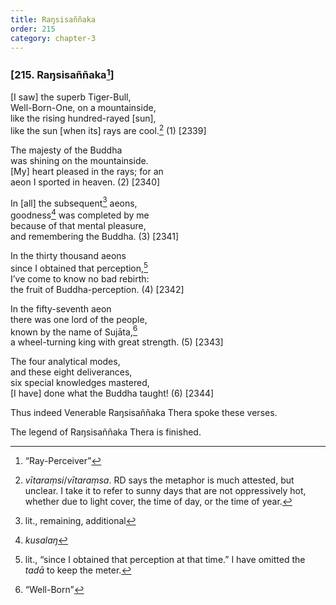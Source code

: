 ```yaml
---
title: Raŋsisaññaka
order: 215
category: chapter-3
---
```


### \[215. Raŋsisaññaka[^1]\]

\[I saw\] the superb Tiger-Bull,  
Well-Born-One, on a mountainside,  
like the rising hundred-rayed \[sun\],  
like the sun \[when its\] rays are cool.[^2] (1) \[2339\]

The majesty of the Buddha  
was shining on the mountainside.  
\[My\] heart pleased in the rays; for an  
aeon I sported in heaven. (2) \[2340\]

In \[all\] the subsequent[^3] aeons,  
goodness[^4] was completed by me  
because of that mental pleasure,  
and remembering the Buddha. (3) \[2341\]

In the thirty thousand aeons  
since I obtained that perception,[^5]  
I’ve come to know no bad rebirth:  
the fruit of Buddha-perception. (4) \[2342\]

In the fifty-seventh aeon  
there was one lord of the people,  
known by the name of Sujāta,[^6]  
a wheel-turning king with great strength. (5) \[2343\]

The four analytical modes,  
and these eight deliverances,  
six special knowledges mastered,  
\[I have\] done what the Buddha taught! (6) \[2344\]

Thus indeed Venerable Raŋsisaññaka Thera spoke these verses.

The legend of Raŋsisaññaka Thera is finished.

[^1]: “Ray-Perceiver”

[^2]: *vītaraṃsi*/*vītaraṃsa*. RD says the metaphor is much attested, but unclear. I take it to refer to sunny days that are not oppressively hot, whether due to light cover, the time of day, or the time of year.

[^3]: lit., remaining, additional

[^4]: *kusalaŋ*

[^5]: lit., “since I obtained that perception at that time.” I have omitted the *tadā* to keep the meter.

[^6]: “Well-Born”
